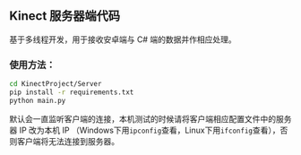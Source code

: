 ## Kinect 服务器端代码

基于多线程开发，用于接收安卓端与 C# 端的数据并作相应处理。

### 使用方法：
```bash
cd KinectProject/Server
pip install -r requirements.txt
python main.py
```
默认会一直监听客户端的连接，本机测试的时候请将客户端相应配置文件中的服务器 IP 改为本机 IP （Windows下用`ipconfig`查看，Linux下用`ifconfig`查看），否则客户端将无法连接到服务器。
